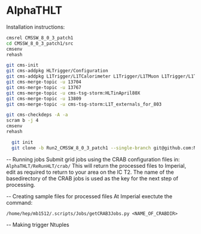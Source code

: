 AlphaTHLT
=========

Installation instructions:


```bash
cmsrel CMSSW_8_0_3_patch1
cd CMSSW_8_0_3_patch1/src
cmsenv
rehash

git cms-init
git cms-addpkg HLTrigger/Configuration
git cms-addpkg L1Trigger/L1TCalorimeter L1Trigger/L1TMuon L1Trigger/L1TGlobal
git cms-merge-topic -u 13704
git cms-merge-topic -u 13767
git cms-merge-topic -u cms-tsg-storm:HLTinApril80X
git cms-merge-topic -u 13809
git cms-merge-topic -u cms-tsg-storm:L1T_externals_for_803

git cms-checkdeps -A -a
scram b -j 4
cmsenv
rehash

  git init
  git clone -b Run2_CMSSW_8_0_3_patch1 --single-branch git@github.com:MarkBaber/AlphaTHLT.git
```

-- Running jobs
Submit grid jobs using the CRAB configuration files in: `AlphaTHLT/ReRunHLT/crab/`
This will return the processed files to Imperial, edit as required to return to your area on the IC T2. The name of the basedirectory of the CRAB jobs is used as the key for the next step of processing.

-- Creating sample files for processed files
At Imperial exectute the command:
```
/home/hep/mb1512/.scripts/Jobs/getCRAB3Jobs.py <NAME_OF_CRABDIR>
```

-- Making trigger Ntuples

